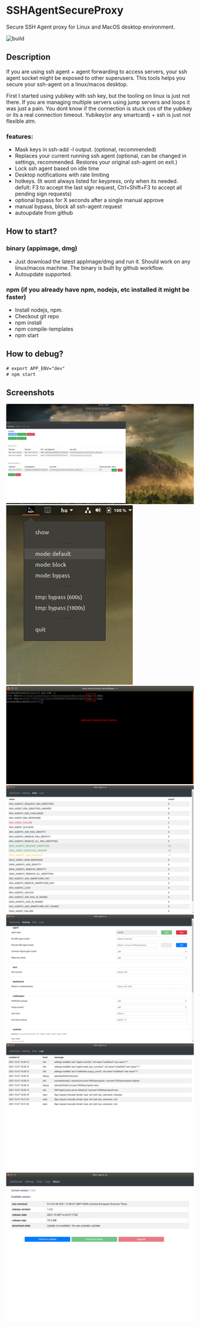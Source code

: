 # SSHAgentSecureProxy
Secure SSH Agent proxy for Linux and MacOS desktop environment.

![build](https://github.com/macskas/SSHAgentSecureProxy/actions/workflows/node.js.yml/badge.svg)

Description
-----------
If you are using ssh agent + agent forwarding to access servers, your ssh agent socket might be exposed to other superusers. This tools helps you secure your ssh-agent on a linux/macos desktop.

First I started using yubikey with ssh key, but the tooling on linux is just not there. If you are managing multiple servers using jump servers and loops it was just a pain. You dont know if the connection is stuck cos of the yubikey or its a real connection timeout. Yubikey(or any smartcard) + ssh is just not flexible atm.

### features:
- Mask keys in ssh-add -l output. (optional, recommended)
- Replaces your current running ssh agent (optional, can be changed in settings, recommended. Restores your original ssh-agent on exit.)
- Lock ssh agent based on idle time
- Desktop notifications with rate limiting
- hotkeys. (It wont always listed for keypress, only when its needed. defult: F3 to accept the last sign request, Ctrl+Shift+F3 to accept all pending sign requests)
- optional bypass for X seconds after a single manual approve
- manual bypass, block all ssh-agent request
- autoupdate from github

How to start?
-----------
### binary (appimage, dmg)
- Just download the latest appImage/dmg and run it. Should work on any linux/macos machine. The binary is built by github workflow. 
- Autoupdate supported.

### npm (if you already have npm, nodejs, etc installed it might be faster)
- Install nodejs, npm.
- Checkout git repo
- npm install
- npm compile-templates
- npm start


How to debug?
-----------
```
# export APP_ENV="dev"
# npm start
```

Screenshots
-----------
![Screenshot1](https://raw.githubusercontent.com/macskas/SSHAgentSecureProxy/master/.github/screenshots/notification-with-ui.jpg "Screenshot1")
![Screenshot2](https://raw.githubusercontent.com/macskas/SSHAgentSecureProxy/master/.github/screenshots/tray-menu-open.png "Screenshot2")
![Screenshot3](https://raw.githubusercontent.com/macskas/SSHAgentSecureProxy/master/.github/screenshots/ssh-add-list-masked-keys.png "Screenshot3")
![Screenshot4](https://raw.githubusercontent.com/macskas/SSHAgentSecureProxy/master/.github/screenshots/menu-stats.png "Screenshot4")
![Screenshot5](https://raw.githubusercontent.com/macskas/SSHAgentSecureProxy/master/.github/screenshots/menu-settings.png "Screenshot5")
![Screenshot6](https://raw.githubusercontent.com/macskas/SSHAgentSecureProxy/master/.github/screenshots/menu-logs.png "Screenshot6")
![Screenshot6](https://raw.githubusercontent.com/macskas/SSHAgentSecureProxy/master/.github/screenshots/menu-about.png "Screenshot6")

